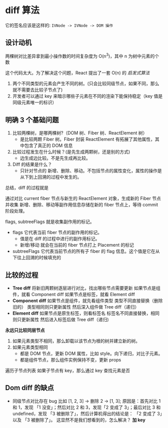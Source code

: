 # diff 算法

它的签名应该是这样的: `IVNode -> IVNode -> DOM 操作`

## 设计动机

两棵树对比差异拿到最小操作数的时间复杂度为 O(n<sup>3</sup>)，其中 n 为树中元素的个数

这个代码太大。为了解决这个问题，React 提出了一套 O(n) 的 _启发式算法_

1. 两个不同类型的元素会产生不同的树。(只会比较同级节点，如果不同，那么就不需要去比较子节点了)
2. 开发者可以通过 key 来暗示哪些子元素在不同的渲染下能保持稳定（key 值是同级元素唯一的标识）

## 明确 3 个基础问题

1. 比较两棵树，是哪两棵树?（DOM 树、Fiber 树、ReactElement 树）
   - 是比较两颗 Fiber 树。Fiber 封装 ReactElement 有拓展了其他属性，其中包含了真正的 DOM 信息
2. 比较过程发生在什么时候？(是先生成两颗树，还是别的方式)
   - 边生成边比较。不是先生成再比较。
3. Diff 的结果是什么？
   - 只针对节点的 新增、删除、移动。不包括节点的属性变化，属性的操作是从下到上回溯的过程中发生的。

总结，diff 的过程就是

通过对比 current fiber 节点与新生的 ReactElement 对象，生成新的 Fiber 节点并收集 新增、删除、移动等副作用信息存储在新的 fiber 节点上，等待 commit 阶段处理。

flags, subtreeFlags 就是收集副作用的标记。

- flags 它代表当前 fiber 节点的副作用的标记。
  - 值是在 diff 的过程中进行的副作用标记。
  - 新增/移动 就会在当前的 fiber 节点打上 Placement 的标记
- subtreeFlags 它代表当前节点的所有子 fiber 的 flag 信息。这个值是它在从下往上回溯的时候填充的

## 比较的过程

- **Tree diff**
  将新旧两颗树逐层进行对比，找出哪些节点需要更新
  如果节点是组件，就看 Component diff
  如果节点是标签，就看 Element diff
- **Component diff**
  如果节点是组件，就先看组件类型
  类型不同直接替换（删除旧的）
  类型相同则只更新属性
  然后深入组件做 Tree diff（递归）
- **Element diff**
  如果节点是原生标签，则看标签名
  标签名不同直接替换，相同则只更新属性
  然后进入标签后做 Tree diff（递归)

**永远只比较同层节点**

1. 如果元素类型不相同，那么卸载以该节点为根的树并建立新的树。
2. 如果元素类型相同
   - 都是 DOM 节点，更新 DOM 属性，比如 style。向下递归，对比子元素。
   - 都是组件节点，那么组件实例保持不变，更新 props

遍历子节点列表
如果子节点有 key，那么通过 key 查找元素是否

## Dom diff 的缺点

- 同级节点对比存在 bug
  比如 [1, 2, 3] -> 删除 2 -> [1, 3];
  原因是：首先对比 1 和 1，发现 「1 没变」；然后对比 2 和 3，发现「2 变成了 3」；最后对比 3 和 undefined，发现 「3 被删除了」，然后计算机得出的结论是： 「2 变成了 3」以及 「3 被删除了」。
  这显然不是我们想看到的，怎么解决？
  **加 key**
